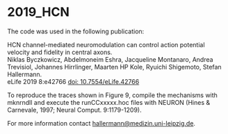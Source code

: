 # 2019_HCN
The code was used in the following publication:

HCN channel-mediated neuromodulation can control action potential velocity and fidelity in central axons.  
Niklas Byczkowicz, Abdelmoneim Eshra, Jacqueline Montanaro, Andrea Trevisiol, Johannes Hirrlinger, Maarten HP Kole, Ryuichi Shigemoto, Stefan Hallermann.  
eLife 2019  8:e42766 [doi: 10.7554/eLife.42766](https://elifesciences.org/articles/42766) 

To reproduce the traces shown in Figure 9, compile the mechanisms with mknrndll and execute the runCCxxxxx.hoc files with NEURON (Hines & Carnevale, 1997; Neural Comput. 9:1179-1209).

For more information contact hallermann@medizin.uni-leipzig.de. 
